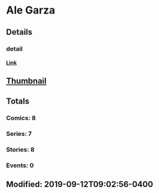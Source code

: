 # Ale  Garza 
## Details
### detail
#### [Link](http://marvel.com/comics/creators/13376/ale_garza?utm_campaign=apiRef&utm_source=225578a89fc76f3d20fbffda5d17a88d)
## [Thumbnail](http://i.annihil.us/u/prod/marvel/i/mg/b/40/image_not_available.jpg)
## Totals
### Comics: 8
### Series: 7
### Stories: 8
### Events: 0
## Modified: 2019-09-12T09:02:56-0400